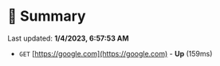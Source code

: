 # 📖 Summary
Last updated: **1/4/2023, 6:57:53 AM**

- `GET` [https://google.com](https://google.com) - **Up** (159ms)
